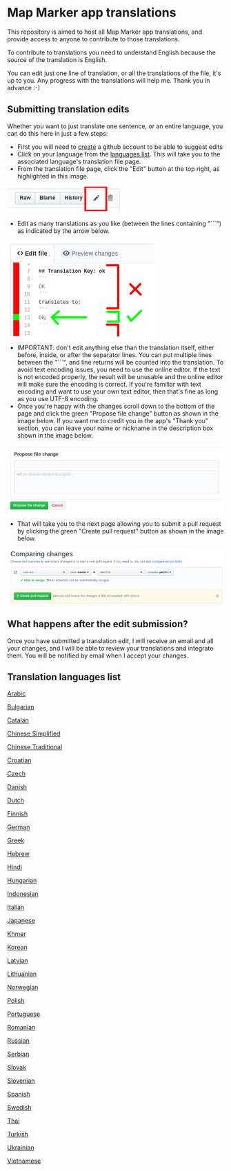 # Map Marker app translations

This repository is aimed to host all Map Marker app translations, and provide access to anyone to contribute to those translations.

To contribute to translations you need to understand English because the source of the translation is English.

You can edit just one line of translation, or all the translations of the file, it's up to you. Any progress with the translations will help me. Thank you in advance :-)


## Submitting translation edits
Whether you want to just translate one sentence, or an entire language, you can do this here in just a few steps:
* First you will need to [create](https://github.com/join) a github account to be able to suggest edits
* Click on your language from the [languages list](#Translation-languages-list). This will take you to the associated language's translation file page.
* From the translation file page, click the "Edit" button at the top right, as highlighted in this image.

![](./images/edit_button.png)
* Edit as many translations as you like (between the lines containing "\`\`\`") as indicated by the arrow below.

![](./images/edit_text_hint.png)
* IMPORTANT: don't edit anything else than the translation itself, either before, inside, or after the separator lines. You can put multiple lines between the "\`\`\`", and line returns will be counted into the translation. To avoid text encoding issues, you need to use the online editor. If the text is not encoded properly, the result will be unusable and the online editor will make sure the encoding is correct. If you're familiar with text encoding and want to use your own text editor, then that's fine as long as you use UTF-8 encoding.
* Once you're happy with the changes scroll down to the bottom of the page and click the green "Propose file change" button as shown in the image below. If you want me to credit you in the app's "Thank you" section, you can leave your name or nickname in the description box shown in the image below.

![](./images/propose_file_change.png)
* That will take you to the next page allowing you to submit a pull request by clicking the green "Create pull request" button as shown in the image below.

![](./images/compare_changes.png)


## What happens after the edit submission?

Once you have submitted a translation edit, I will receive an email and all your changes, and I will be able to review your translations and integrate them. You will be notified by email when I accept your changes.


## Translation languages list

[Arabic](./translations/ar_strings.md)

[Bulgarian](./translations/bg_strings.md)

[Catalan](./translations/ca_strings.md)

[Chinese Simplified](./translations/zh-CN_strings.md)

[Chinese Traditional](./translations/zh-HK_strings.md)

[Croatian](./translations/hr_strings.md)

[Czech](./translations/cs_strings.md)

[Danish](./translations/da_strings.md)

[Dutch](./translations/nl_strings.md)

[Finnish](./translations/fi_strings.md)

[German](./translations/de_strings.md)

[Greek](./translations/el_strings.md)

[Hebrew](./translations/iw_strings.md)

[Hindi](./translations/hi_strings.md)

[Hungarian](./translations/hu_strings.md)

[Indonesian](./translations/id_strings.md)

[Italian](./translations/it_strings.md)

[Japanese](./translations/ja_strings.md)

[Khmer](./translations/km_strings.md)

[Korean](./translations/ko_strings.md)

[Latvian](./translations/lv_strings.md)

[Lithuanian](./translations/lt_strings.md)

[Norwegian](./translations/no_strings.md)

[Polish](./translations/pl_strings.md)

[Portuguese](./translations/pt_strings.md)

[Romanian](./translations/ro_strings.md)

[Russian](./translations/ru_strings.md)

[Serbian](./translations/sr_strings.md)

[Slovak](./translations/sk_strings.md)

[Slovenian](./translations/sl_strings.md)

[Spanish](./translations/es_strings.md)

[Swedish](./translations/sv_strings.md)

[Thai](./translations/th_strings.md)

[Turkish](./translations/tr_strings.md)

[Ukrainian](./translations/uk_strings.md)

[Vietnamese](./translations/vi_strings.md)
